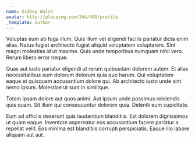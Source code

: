 ```yaml
---
name: Sidney Walsh
avatar: http://placeimg.com/344/480/profile
_template: author
---
```

Voluptas eum ab fuga illum. Quis illum vel eligendi facilis pariatur dicta enim alias. Natus fugiat architecto fugiat aliquid voluptatem voluptatem. Sint magni molestias id ut maxime. Quis unde temporibus numquam nihil vero. Rerum libero error neque.
  
Quas aut iusto pariatur eligendi ut rerum quibusdam dolorem autem. Et alias necessitatibus eum dolorum dolorum quia quo harum. Qui voluptatem eaque et quisquam accusantium dolore qui. Ab architecto iusto unde sint nemo ipsum. Molestiae ut sunt in similique.
  
Totam ipsam dolore aut quos animi. Aut ipsum unde possimus reiciendis quis quam. Sit illum qui consequuntur dolorem quia. Deleniti eum cupiditate.
  
Eum ad officiis deserunt quis laudantium blanditiis. Est dolorem dignissimos ut quam eaque. Inventore aspernatur eos accusantium facere pariatur a repellat velit. Eos minima est blanditiis corrupti perspiciatis. Eaque illo labore aliquam aut aut.
